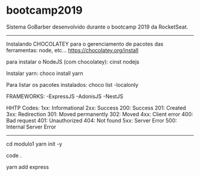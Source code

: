 # bootcamp2019
Sistema GoBarber desenvolvido durante o bootcamp 2019 da RocketSeat.

---------------------------------------------
Instalando CHOCOLATEY para o gerenciamento de pacotes das ferramentas: node, etc...
https://chocolatey.org/install

para instalar o NodeJS (com chocolatey):
cinst nodejs

Instalar yarn:
choco install yarn

Para listar os pacotes instalados:
choco list -localonly

FRAMEWORKS:
-ExpressJS
-AdonisJS
-NestJS

HHTP Codes:
1xx: Informational
2xx: Success
	200: Success
	201: Created
3xx: Redirection
	301: Moved permanently
	302: Moved
4xx: Client error
	400: Bad request
	401: Unauthorized
	404: Not found
5xx: Server Error
	500: Internal Server Error
	
--------------------------------------------
cd modulo1
yarn init -y

code .

yarn add express
